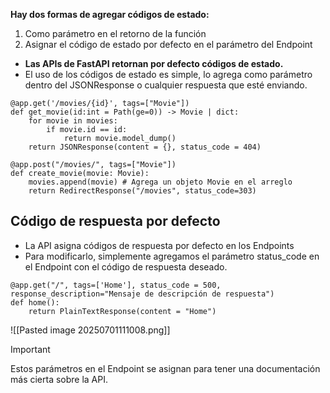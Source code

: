 
**Hay dos formas de agregar códigos de estado:**
1. Como parámetro en el retorno de la función
2. Asignar el código de estado por defecto en el parámetro del Endpoint

- **Las APIs de FastAPI retornan por defecto códigos de estado.**
- El uso de los códigos de estado es simple, lo agrega como parámetro dentro del JSONResponse o cualquier respuesta que esté enviando.

```
@app.get('/movies/{id}', tags=["Movie"])
def get_movie(id:int = Path(ge=0)) -> Movie | dict:  
    for movie in movies:
        if movie.id == id:
            return movie.model_dump()
    return JSONResponse(content = {}, status_code = 404)
```

```
@app.post("/movies/", tags=["Movie"])
def create_movie(movie: Movie):
    movies.append(movie) # Agrega un objeto Movie en el arreglo
    return RedirectResponse("/movies", status_code=303)
```

## Código de respuesta por defecto

- La API asigna códigos de respuesta por defecto en los Endpoints
- Para modificarlo, simplemente agregamos el parámetro status_code en el Endpoint con el código de respuesta deseado.

```
@app.get("/", tags=['Home'], status_code = 500, response_description="Mensaje de descripción de respuesta")
def home():
    return PlainTextResponse(content = "Home")
```
 
![[Pasted image 20250701111008.png]]

> [!IMPORTANT]
> Estos parámetros en el Endpoint se asignan para tener una documentación más cierta sobre la API.







